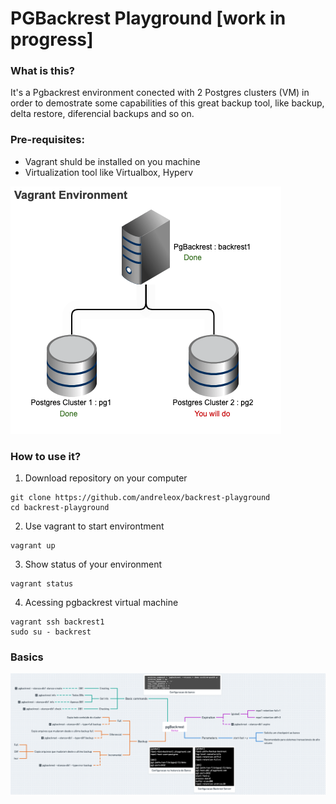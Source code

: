 # PGBackrest Playground [work in progress]
### What is this? 
It's a Pgbackrest environment conected with 2 Postgres clusters (VM) in order to demostrate some capabilities of this great backup tool, like backup, delta restore, diferencial backups and so on. 

### Pre-requisites: 
* Vagrant shuld be installed on you machine
* Virtualization tool like Virtualbox, Hyperv

![Mindmap](https://github.com/andreleox/backrest-playground/blob/master/playground-architecture.png)

### How to use it? 

1. Download repository on your computer
```
git clone https://github.com/andreleox/backrest-playground
cd backrest-playground
```
2. Use vagrant to start environtment
```
vagrant up
```
3. Show status of your environment
```
vagrant status
```
4. Acessing pgbackrest virtual machine
```
vagrant ssh backrest1
sudo su - backrest 
```

### Basics 

![Mindmap](https://github.com/andreleox/backrest-playground/blob/master/backrest.png)
